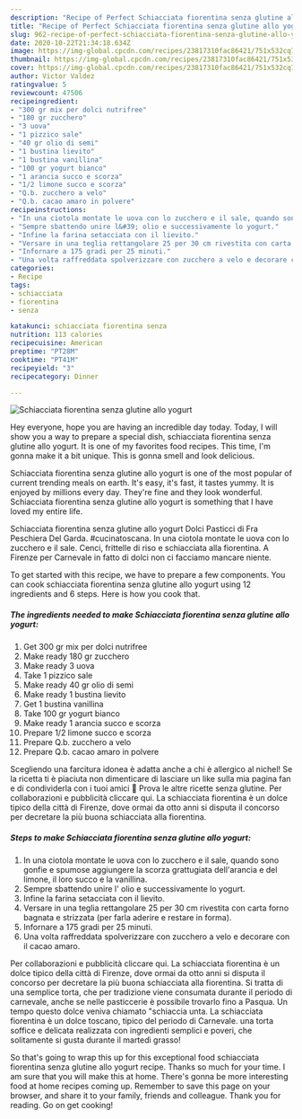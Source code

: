 ```yaml
---
description: "Recipe of Perfect Schiacciata fiorentina senza glutine allo yogurt"
title: "Recipe of Perfect Schiacciata fiorentina senza glutine allo yogurt"
slug: 962-recipe-of-perfect-schiacciata-fiorentina-senza-glutine-allo-yogurt
date: 2020-10-22T21:34:18.634Z
image: https://img-global.cpcdn.com/recipes/23817310fac86421/751x532cq70/schiacciata-fiorentina-senza-glutine-allo-yogurt-recipe-main-photo.jpg
thumbnail: https://img-global.cpcdn.com/recipes/23817310fac86421/751x532cq70/schiacciata-fiorentina-senza-glutine-allo-yogurt-recipe-main-photo.jpg
cover: https://img-global.cpcdn.com/recipes/23817310fac86421/751x532cq70/schiacciata-fiorentina-senza-glutine-allo-yogurt-recipe-main-photo.jpg
author: Victor Valdez
ratingvalue: 5
reviewcount: 47506
recipeingredient:
- "300 gr mix per dolci nutrifree"
- "180 gr zucchero"
- "3 uova"
- "1 pizzico sale"
- "40 gr olio di semi"
- "1 bustina lievito"
- "1 bustina vanillina"
- "100 gr yogurt bianco"
- "1 arancia succo e scorza"
- "1/2 limone succo e scorza"
- "Q.b. zucchero a velo"
- "Q.b. cacao amaro in polvere"
recipeinstructions:
- "In una ciotola montate le uova con lo zucchero e il sale, quando sono gonfie e spumose aggiungere la scorza grattugiata dell&#39;arancia e del limone, il loro succo e la vanillina."
- "Sempre sbattendo unire l&#39; olio e successivamente lo yogurt."
- "Infine la farina setacciata con il lievito."
- "Versare in una teglia rettangolare 25 per 30 cm rivestita con carta forno bagnata e strizzata (per farla aderire e restare in forma)."
- "Infornare a 175 gradi per 25 minuti."
- "Una volta raffreddata spolverizzare con zucchero a velo e decorare con il cacao amaro."
categories:
- Recipe
tags:
- schiacciata
- fiorentina
- senza

katakunci: schiacciata fiorentina senza 
nutrition: 113 calories
recipecuisine: American
preptime: "PT28M"
cooktime: "PT41M"
recipeyield: "3"
recipecategory: Dinner

---
```



![Schiacciata fiorentina senza glutine allo yogurt](https://img-global.cpcdn.com/recipes/23817310fac86421/751x532cq70/schiacciata-fiorentina-senza-glutine-allo-yogurt-recipe-main-photo.jpg)

Hey everyone, hope you are having an incredible day today. Today, I will show you a way to prepare a special dish, schiacciata fiorentina senza glutine allo yogurt. It is one of my favorites food recipes. This time, I'm gonna make it a bit unique. This is gonna smell and look delicious.

Schiacciata fiorentina senza glutine allo yogurt is one of the most popular of current trending meals on earth. It's easy, it's fast, it tastes yummy. It is enjoyed by millions every day. They're fine and they look wonderful. Schiacciata fiorentina senza glutine allo yogurt is something that I have loved my entire life.

Schiacciata fiorentina senza glutine allo yogurt Dolci Pasticci di Fra Peschiera Del Garda. #cucinatoscana. In una ciotola montate le uova con lo zucchero e il sale. Cenci, frittelle di riso e schiacciata alla fiorentina. A Firenze per Carnevale in fatto di dolci non ci facciamo mancare niente.


To get started with this recipe, we have to prepare a few components. You can cook schiacciata fiorentina senza glutine allo yogurt using 12 ingredients and 6 steps. Here is how you cook that.

<!--inarticleads1-->

##### The ingredients needed to make Schiacciata fiorentina senza glutine allo yogurt:

1. Get 300 gr mix per dolci nutrifree
1. Make ready 180 gr zucchero
1. Make ready 3 uova
1. Take 1 pizzico sale
1. Make ready 40 gr olio di semi
1. Make ready 1 bustina lievito
1. Get 1 bustina vanillina
1. Take 100 gr yogurt bianco
1. Make ready 1 arancia succo e scorza
1. Prepare 1/2 limone succo e scorza
1. Prepare Q.b. zucchero a velo
1. Prepare Q.b. cacao amaro in polvere


Scegliendo una farcitura idonea è adatta anche a chi è allergico al nichel! Se la ricetta ti è piaciuta non dimenticare di lasciare un like sulla mia pagina fan e di condividerla con i tuoi amici 🙂 Prova le altre ricette senza glutine. Per collaborazioni e pubblicità cliccare qui. La schiacciata fiorentina è un dolce tipico della città di Firenze, dove ormai da otto anni si disputa il concorso per decretare la più buona schiacciata alla fiorentina. 

<!--inarticleads2-->

##### Steps to make Schiacciata fiorentina senza glutine allo yogurt:

1. In una ciotola montate le uova con lo zucchero e il sale, quando sono gonfie e spumose aggiungere la scorza grattugiata dell&#39;arancia e del limone, il loro succo e la vanillina.
1. Sempre sbattendo unire l&#39; olio e successivamente lo yogurt.
1. Infine la farina setacciata con il lievito.
1. Versare in una teglia rettangolare 25 per 30 cm rivestita con carta forno bagnata e strizzata (per farla aderire e restare in forma).
1. Infornare a 175 gradi per 25 minuti.
1. Una volta raffreddata spolverizzare con zucchero a velo e decorare con il cacao amaro.


Per collaborazioni e pubblicità cliccare qui. La schiacciata fiorentina è un dolce tipico della città di Firenze, dove ormai da otto anni si disputa il concorso per decretare la più buona schiacciata alla fiorentina. Si tratta di una semplice torta, che per tradizione viene consumata durante il periodo di carnevale, anche se nelle pasticcerie è possibile trovarlo fino a Pasqua. Un tempo questo dolce veniva chiamato &#34;schiaccia unta. La schiacciata fiorentina è un dolce toscano, tipico del periodo di Carnevale. una torta soffice e delicata realizzata con ingredienti semplici e poveri, che solitamente si gusta durante il martedì grasso! 

So that's going to wrap this up for this exceptional food schiacciata fiorentina senza glutine allo yogurt recipe. Thanks so much for your time. I am sure that you will make this at home. There's gonna be more interesting food at home recipes coming up. Remember to save this page on your browser, and share it to your family, friends and colleague. Thank you for reading. Go on get cooking!
